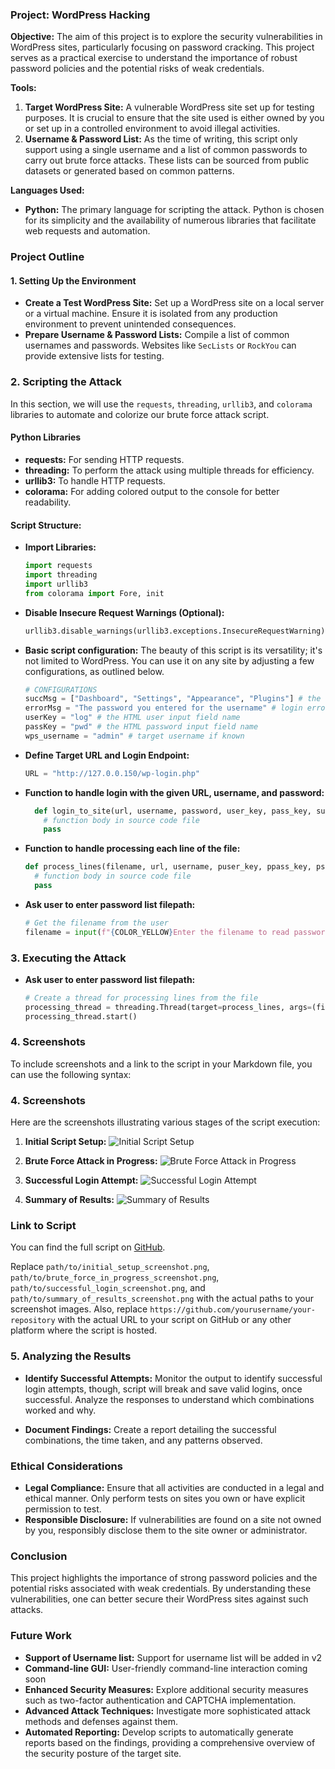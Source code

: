 ### Project: WordPress Hacking

**Objective:**
The aim of this project is to explore the security vulnerabilities in WordPress sites, particularly focusing on password cracking. This project serves as a practical exercise to understand the importance of robust password policies and the potential risks of weak credentials.

**Tools:**
1. **Target WordPress Site:** A vulnerable WordPress site set up for testing purposes. It is crucial to ensure that the site used is either owned by you or set up in a controlled environment to avoid illegal activities.
2. **Username & Password List:** As the time of writing, this script only support using a single username and a list of common passwords to carry out brute force attacks. These lists can be sourced from public datasets or generated based on common patterns.

**Languages Used:**
- **Python:** The primary language for scripting the attack. Python is chosen for its simplicity and the availability of numerous libraries that facilitate web requests and automation.

### Project Outline

#### 1. Setting Up the Environment
- **Create a Test WordPress Site:** Set up a WordPress site on a local server or a virtual machine. Ensure it is isolated from any production environment to prevent unintended consequences.
- **Prepare Username & Password Lists:** Compile a list of common usernames and passwords. Websites like `SecLists` or `RockYou` can provide extensive lists for testing.

### 2. Scripting the Attack

In this section, we will use the `requests`, `threading`, `urllib3`, and `colorama` libraries to automate and colorize our brute force attack script. 

#### Python Libraries
- **requests:** For sending HTTP requests.
- **threading:** To perform the attack using multiple threads for efficiency.
- **urllib3:** To handle HTTP requests.
- **colorama:** For adding colored output to the console for better readability.

#### Script Structure:
- **Import Libraries:**
  ```python
  import requests
  import threading
  import urllib3
  from colorama import Fore, init
  ```

- **Disable Insecure Request Warnings (Optional):**
  ```python
  urllib3.disable_warnings(urllib3.exceptions.InsecureRequestWarning)
  ```

- **Basic script configuration:**
The beauty of this script is its versatility; it's not limited to WordPress. You can use it on any site by adjusting a few configurations, as outlined below.
  ```python
  # CONFIGURATIONS
  succMsg = ["Dashboard", "Settings", "Appearance", "Plugins"] # the success message that can only been seen if the user has loggedin
  errorMsg = "The password you entered for the username" # login error message
  userKey = "log" # the HTML user input field name
  passKey = "pwd" # the HTML password input field name
  wps_username = "admin" # target username if known
  ```

- **Define Target URL and Login Endpoint:**
  ```python
  URL = "http://127.0.0.150/wp-login.php"
  ```

- **Function to handle login with the given URL, username, and password:**
  ```python
    def login_to_site(url, username, password, user_key, pass_key, success_msg: list, error_msg):
      # function body in source code file
      pass
  ```
- **Function to handle processing each line of the file:**
    ```python
    def process_lines(filename, url, username, puser_key, ppass_key, psuccess_msg: list, perror_msg):
      # function body in source code file
      pass
    ```

- **Ask user to enter password list filepath:**
  ```python
  # Get the filename from the user
  filename = input(f"{COLOR_YELLOW}Enter the filename to read password from: {COLOR_RESET}")
  ```

### 3. Executing the Attack
- **Ask user to enter password list filepath:**
  ```python
  # Create a thread for processing lines from the file
  processing_thread = threading.Thread(target=process_lines, args=(filename, URL, wps_username, userKey, passKey, succMsg, errorMsg, ))
  processing_thread.start()
  ```

### 4. Screenshots
To include screenshots and a link to the script in your Markdown file, you can use the following syntax:

### 4. Screenshots
Here are the screenshots illustrating various stages of the script execution:

1. **Initial Script Setup:**
   ![Initial Script Setup](path/to/initial_setup_screenshot.png)

2. **Brute Force Attack in Progress:**
   ![Brute Force Attack in Progress](path/to/brute_force_in_progress_screenshot.png)

3. **Successful Login Attempt:**
   ![Successful Login Attempt](path/to/successful_login_screenshot.png)

4. **Summary of Results:**
   ![Summary of Results](path/to/summary_of_results_screenshot.png)

### Link to Script

You can find the full script on [GitHub](https://github.com/yourusername/your-repository).

Replace `path/to/initial_setup_screenshot.png`, `path/to/brute_force_in_progress_screenshot.png`, `path/to/successful_login_screenshot.png`, and `path/to/summary_of_results_screenshot.png` with the actual paths to your screenshot images. Also, replace `https://github.com/yourusername/your-repository` with the actual URL to your script on GitHub or any other platform where the script is hosted.

### 5. Analyzing the Results
- **Identify Successful Attempts:** Monitor the output to identify successful login attempts, though, script will break and save valid logins, once successful. Analyze the responses to understand which combinations worked and why.

- **Document Findings:** Create a report detailing the successful combinations, the time taken, and any patterns observed.

### Ethical Considerations
- **Legal Compliance:** Ensure that all activities are conducted in a legal and ethical manner. Only perform tests on sites you own or have explicit permission to test.
- **Responsible Disclosure:** If vulnerabilities are found on a site not owned by you, responsibly disclose them to the site owner or administrator.

### Conclusion
This project highlights the importance of strong password policies and the potential risks associated with weak credentials. By understanding these vulnerabilities, one can better secure their WordPress sites against such attacks.

### Future Work
- **Support of Username list:** Support for username list will be added in v2
- **Command-line GUI:** User-friendly command-line interaction coming soon
- **Enhanced Security Measures:** Explore additional security measures such as two-factor authentication and CAPTCHA implementation.
- **Advanced Attack Techniques:** Investigate more sophisticated attack methods and defenses against them.
- **Automated Reporting:** Develop scripts to automatically generate reports based on the findings, providing a comprehensive overview of the security posture of the target site.